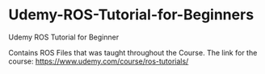 # Udemy-ROS-Tutorial-for-Beginners
 Udemy ROS Tutorial for Beginner

 Contains ROS Files that was taught throughout the Course.
 The link for the course:
 https://www.udemy.com/course/ros-tutorials/
